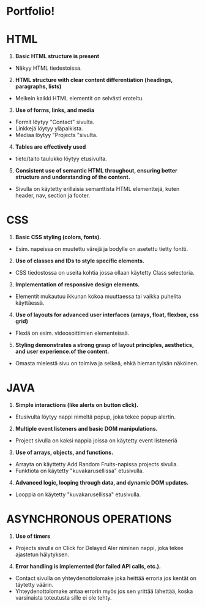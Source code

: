# Portfolio!

# HTML
1. **Basic HTML structure is present**
 -  Näkyy HTML tiedestoissa.
 2. **HTML structure with clear content differentiation (headings, paragraphs, lists)**
 - Melkein kaikki HTML elementit on selvästi eroteltu.
 3. **Use of forms, links, and media**
 - Formit löytyy "Contact" sivulta.
 - Linkkejä löytyy yläpalkista.
 - Mediaa löytyy "Projects "sivulta.
 4. **Tables are effectively used**
 - tieto/taito taulukko löytyy etusivulta.
 5. **Consistent use of semantic HTML throughout, ensuring better structure and understanding of the content.**
 - Sivulla on käytetty erillaisia semanttista HTML elementtejä, kuten header, nav, section ja footer.



 # CSS
 1. **Basic CSS styling (colors, fonts).**
 - Esim. napeissa on muutettu värejä ja bodylle on asetettu tietty fontti.
 2. **Use of classes and IDs to style specific elements.**
 - CSS tiedostossa on useita kohtia jossa ollaan käytetty Class selectoria.
 3. **Implementation of responsive design elements.**
 - Elementit mukautuu ikkunan kokoa muuttaessa tai vaikka puhelita käyttäessä.
 4. **Use of layouts for advanced user interfaces (arrays, float, flexbox, css grid)**
 -  Flexiä on esim. videosoittimien elementeissä.
 5. **Styling demonstrates a strong grasp of layout principles, aesthetics, and user experience.of the content.**
 - Omasta mielestä sivu on toimiva ja selkeä, ehkä hieman tylsän näköinen.



  # JAVA
  1. **Simple interactions (like alerts on button click).**
  - Etusivulta löytyy nappi nimeltä popup, joka tekee popup alertin.
  2. **Multiple event listeners and basic DOM manipulations.**
  - Project sivulla on kaksi nappia joissa on käytetty event listeneriä
  3. **Use of arrays, objects, and functions.**
  - Arrayta on käyttetty Add Random Fruits-napissa projects sivulla.
  - Funktiota on käytetty "kuvakarusellissa" etusivulla.
  4. **Advanced logic, looping through data, and dynamic DOM updates.**
  - Looppia on käytetty "kuvakarusellissa" etusivulla.



  # ASYNCHRONOUS OPERATIONS
  1. **Use of timers**
  - Projects sivulla on Click for Delayed Aler niminen nappi, joka tekee ajastetun hälytyksen.
  4. **Error handling is implemented (for failed API calls, etc.).**
  - Contact sivulla on yhteydenottolomake joka heittää erroria jos kentät on täytetty väärin.
  - Yhteydenottolomake antaa errorin myös jos sen yrittää lähettää, koska varsinaista toteutusta sille ei ole tehty.
